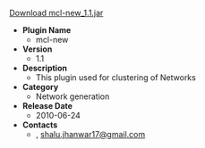 <a href="mcl-new_1.1.jar">Download mcl-new_1.1.jar</a>

* __Plugin Name__
  * mcl-new
* __Version__
  * 1.1
* __Description__
  * This plugin used for clustering of Networks
* __Category__
  * Network generation
* __Release Date__
  * 2010-06-24
* __Contacts__
  * , shalu.jhanwar17@gmail.com
